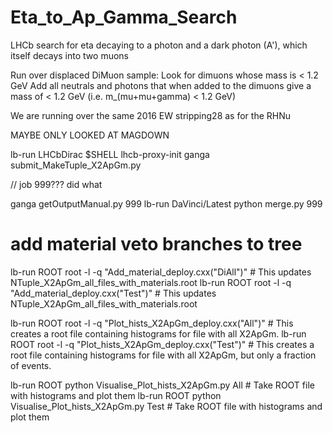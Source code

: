 # Eta_to_Ap_Gamma_Search
LHCb search for eta decaying to a photon and a dark photon (A'), which itself decays into two muons

Run over displaced DiMuon sample:
Look for dimuons whose mass is < 1.2 GeV
Add all neutrals and photons that when added to the dimuons give a mass of < 1.2 GeV (i.e. m_(mu+mu+gamma) < 1.2 GeV)

We are running over the same 2016 EW stripping28 as for the RHNu


MAYBE ONLY LOOKED AT MAGDOWN


lb-run LHCbDirac $SHELL
lhcb-proxy-init
ganga submit_MakeTuple_X2ApGm.py

// job 999??? did what

ganga getOutputManual.py 999
lb-run DaVinci/Latest python merge.py 999

# add material veto branches to tree

lb-run ROOT root -l -q "Add_material_deploy.cxx(\"DiAll\")"        # This updates NTuple_X2ApGm_all_files_with_materials.root
lb-run ROOT root -l -q "Add_material_deploy.cxx(\"Test\")"        # This updates NTuple_X2ApGm_all_files_with_materials.root


lb-run ROOT root -l -q "Plot_hists_X2ApGm_deploy.cxx(\"All\")"    # This creates a root file containing histograms for file with all X2ApGm.
lb-run ROOT root -l -q "Plot_hists_X2ApGm_deploy.cxx(\"Test\")"    # This creates a root file containing histograms for file with all X2ApGm, but only a fraction of events.


lb-run ROOT python Visualise_Plot_hists_X2ApGm.py All      # Take ROOT file with histograms and plot them
lb-run ROOT python Visualise_Plot_hists_X2ApGm.py Test      # Take ROOT file with histograms and plot them
